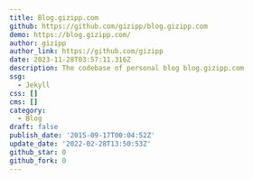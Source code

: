 ```yaml
---
title: Blog.gizipp.com
github: https://github.com/gizipp/blog.gizipp.com
demo: https://blog.gizipp.com/
author: gizipp
author_link: https://github.com/gizipp
date: 2023-11-28T03:57:11.316Z
description: The codebase of personal blog blog.gizipp.com
ssg:
  - Jekyll
css: []
cms: []
category:
  - Blog
draft: false
publish_date: '2015-09-17T00:04:52Z'
update_date: '2022-02-28T13:50:53Z'
github_star: 0
github_fork: 0
---
```

